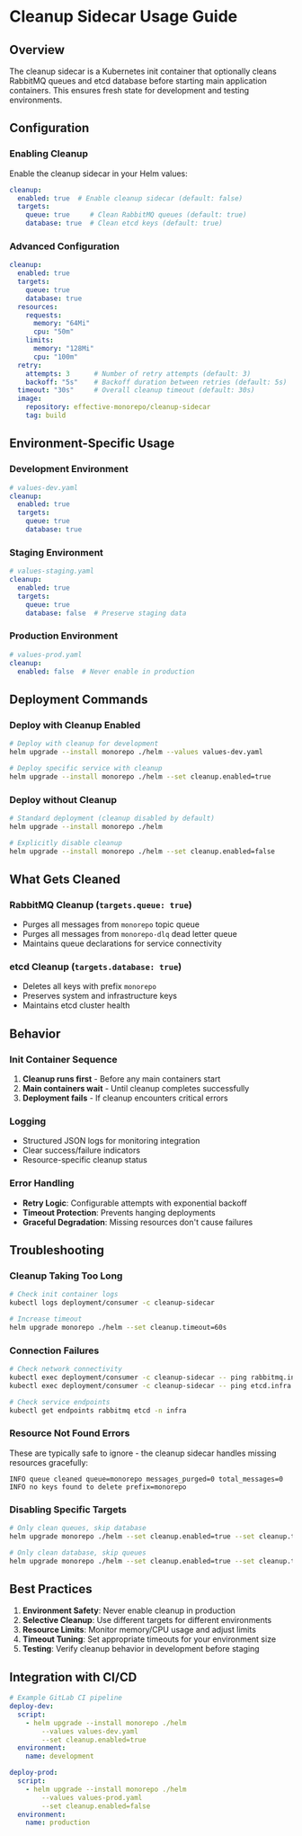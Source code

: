 # Cleanup Sidecar Usage Guide

## Overview

The cleanup sidecar is a Kubernetes init container that optionally cleans RabbitMQ queues and etcd database before starting main application containers. This ensures fresh state for development and testing environments.

## Configuration

### Enabling Cleanup

Enable the cleanup sidecar in your Helm values:

```yaml
cleanup:
  enabled: true  # Enable cleanup sidecar (default: false)
  targets:
    queue: true     # Clean RabbitMQ queues (default: true)
    database: true  # Clean etcd keys (default: true)
```

### Advanced Configuration

```yaml
cleanup:
  enabled: true
  targets:
    queue: true
    database: true
  resources:
    requests:
      memory: "64Mi"
      cpu: "50m"
    limits:
      memory: "128Mi"
      cpu: "100m"
  retry:
    attempts: 3      # Number of retry attempts (default: 3)
    backoff: "5s"    # Backoff duration between retries (default: 5s)
  timeout: "30s"     # Overall cleanup timeout (default: 30s)
  image:
    repository: effective-monorepo/cleanup-sidecar
    tag: build
```

## Environment-Specific Usage

### Development Environment

```yaml
# values-dev.yaml
cleanup:
  enabled: true
  targets:
    queue: true
    database: true
```

### Staging Environment

```yaml
# values-staging.yaml
cleanup:
  enabled: true
  targets:
    queue: true
    database: false  # Preserve staging data
```

### Production Environment

```yaml
# values-prod.yaml
cleanup:
  enabled: false  # Never enable in production
```

## Deployment Commands

### Deploy with Cleanup Enabled

```bash
# Deploy with cleanup for development
helm upgrade --install monorepo ./helm --values values-dev.yaml

# Deploy specific service with cleanup
helm upgrade --install monorepo ./helm --set cleanup.enabled=true
```

### Deploy without Cleanup

```bash
# Standard deployment (cleanup disabled by default)
helm upgrade --install monorepo ./helm

# Explicitly disable cleanup
helm upgrade --install monorepo ./helm --set cleanup.enabled=false
```

## What Gets Cleaned

### RabbitMQ Cleanup (`targets.queue: true`)
- Purges all messages from `monorepo` topic queue
- Purges all messages from `monorepo-dlq` dead letter queue  
- Maintains queue declarations for service connectivity

### etcd Cleanup (`targets.database: true`)
- Deletes all keys with prefix `monorepo`
- Preserves system and infrastructure keys
- Maintains etcd cluster health

## Behavior

### Init Container Sequence
1. **Cleanup runs first** - Before any main containers start
2. **Main containers wait** - Until cleanup completes successfully
3. **Deployment fails** - If cleanup encounters critical errors

### Logging
- Structured JSON logs for monitoring integration
- Clear success/failure indicators
- Resource-specific cleanup status

### Error Handling
- **Retry Logic**: Configurable attempts with exponential backoff
- **Timeout Protection**: Prevents hanging deployments
- **Graceful Degradation**: Missing resources don't cause failures

## Troubleshooting

### Cleanup Taking Too Long
```bash
# Check init container logs
kubectl logs deployment/consumer -c cleanup-sidecar

# Increase timeout
helm upgrade monorepo ./helm --set cleanup.timeout=60s
```

### Connection Failures
```bash
# Check network connectivity
kubectl exec deployment/consumer -c cleanup-sidecar -- ping rabbitmq.infra
kubectl exec deployment/consumer -c cleanup-sidecar -- ping etcd.infra

# Check service endpoints
kubectl get endpoints rabbitmq etcd -n infra
```

### Resource Not Found Errors
These are typically safe to ignore - the cleanup sidecar handles missing resources gracefully:
```
INFO queue cleaned queue=monorepo messages_purged=0 total_messages=0
INFO no keys found to delete prefix=monorepo
```

### Disabling Specific Targets
```bash
# Only clean queues, skip database
helm upgrade monorepo ./helm --set cleanup.enabled=true --set cleanup.targets.database=false

# Only clean database, skip queues  
helm upgrade monorepo ./helm --set cleanup.enabled=true --set cleanup.targets.queue=false
```

## Best Practices

1. **Environment Safety**: Never enable cleanup in production
2. **Selective Cleanup**: Use different targets for different environments
3. **Resource Limits**: Monitor memory/CPU usage and adjust limits
4. **Timeout Tuning**: Set appropriate timeouts for your environment size
5. **Testing**: Verify cleanup behavior in development before staging

## Integration with CI/CD

```yaml
# Example GitLab CI pipeline
deploy-dev:
  script:
    - helm upgrade --install monorepo ./helm 
        --values values-dev.yaml 
        --set cleanup.enabled=true
  environment:
    name: development

deploy-prod:
  script:
    - helm upgrade --install monorepo ./helm 
        --values values-prod.yaml 
        --set cleanup.enabled=false
  environment:
    name: production
```
